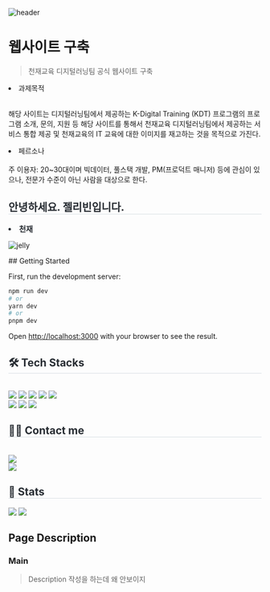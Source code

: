 ![header](https://capsule-render.vercel.app/api?type=waving&color=auto&height=300&section=header&text=1capsule%20render&fontSize=90&animation=fadeIn&fontAlignY=38&desc=Decorate%20GitHub%20Profile%20or%20any%20Repo%20like%20me!&descAlignY=51&descAlign=62)

# 웹사이트 구축
> 천재교육 디지털러닝팀 공식 웹사이트 구축

<li>과제목적</li><br>

<p>해당 사이트는 디지털러닝팀에서 제공하는 K-Digital Training (KDT) 프로그램의 프로그램 소개, 문의, 지원 등 해당 사이트를 통해서 천재교육 디지털러닝팀에서 제공하는 서비스 통합 제공 및 천재교육의 IT 교육에 대한 이미지를 재고하는 것을 목적으로 가진다.</p>

<li>페르소나</li><br>
주 이용자: 20~30대이며 빅데이터, 풀스택 개발, PM(프로덕트 매니저) 등에 관심이 있으나, 전문가 수준이 아닌 사람을 대상으로 한다.

<div style="text-align: left;">
<h2 style="border-bottom: 1px solid #d8dee4; color: #282d33;"> 안녕하세요. 젤리빈입니다. </h2>
<div style="font-weight: 700; font-size: 15px; text-align: left; color: #282d33;"> <li> 천재 </div>

![jelly](https://github.com/SoDajang/Jelly_bean/assets/136549638/65f92957-b802-460f-9f56-ab9a060332a1)

<div>
## Getting Started

First, run the development server:

```bash
npm run dev
# or
yarn dev
# or
pnpm dev
```
Open [http://localhost:3000](http://localhost:3000) with your browser to see the result.

</div>

<div style="text-align: left;">
<h2 style="border-bottom: 1px solid #d8dee4; color: #282d33;"> 🛠️ Tech Stacks </h2> <br>
<div style="margin: ; text-align: left;" "text-align: left;"> <img src="https://img.shields.io/badge/Figma-F24E1E?style=flat-square&logo=Figma&logoColor=white">
<img src="https://img.shields.io/badge/GitHub Pages-222222?style=flat-square&logo=GitHub Pages&logoColor=white">
<img src="https://img.shields.io/badge/Vue.js-4FC08D?style=flat-square&logo=Vue.js&logoColor=white">
<img src="https://img.shields.io/badge/Spring-6DB33F?style=flat-square&logo=Spring&logoColor=white">
<img src="https://img.shields.io/badge/MariaDB-003545?style=flat-square&logo=MariaDB&logoColor=white">
<br/><img src="https://img.shields.io/badge/Git-F05032?style=flat-square&logo=Git&logoColor=white">
<img src="https://img.shields.io/badge/Github-181717?style=flat-square&logo=Github&logoColor=white">
<img src="https://img.shields.io/badge/Java-007396?style=flat-square&logo=Java&logoColor=white">
</div>
</div>
<div style="text-align: left;">
<h2 style="border-bottom: 1px solid #d8dee4; color: #282d33;"> 🧑‍💻 Contact me </h2> <br>
<div style="text-align: left;"> <a href=> <img src="https://img.shields.io/badge/Notion-000000?style=flat-square&logo=Notion&logoColor=white&link="> </a>
</div> <div style="text-align: left;"> <a href="https://hits.seeyoufarm.com"> <img src="https://hits.seeyoufarm.com/api/count/incr/badge.svg?url=https%3A%2F%2Fgithub.com%2FJellybean%2F&count_bg=%23000000&title_bg=%23000000&icon=github.svg&icon_color=%23FFFFFF&title=GitHub&edge_flat=false"/></a>
</div> </div>
<div style="text-align: left;">
<h2 style="border-bottom: 1px solid #d8dee4; color: #282d33;"> 🏅 Stats </h2> <div style="text-align: left;"> <img src="https://github-readme-stats.vercel.app/api?username=Jellybean&bg_color=180,fffbb9,00000000&title_color=000000&text_color=000000"
/> <img src="https://github-readme-stats.vercel.app/api/top-langs/?username=Jellybean&layout=compact&bg_color=180,fffbb9,00000000&title_color=000000&text_color=000000"
/> </div>
</div>

## Page Description
### Main
> Description
작성을 하는데 왜 안보이지
